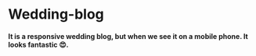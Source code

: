 # Wedding-blog
#### It is a responsive wedding blog, but when we see it on a mobile phone. It looks fantastic 😍.
